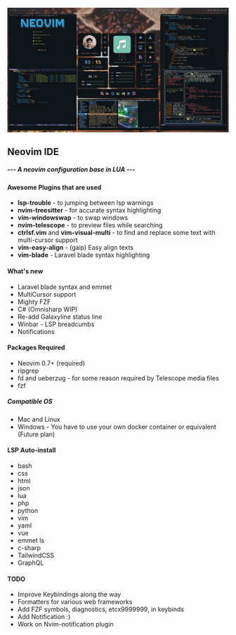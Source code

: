 ![alt text](images/preview.jpg)

## Neovim IDE
#####  --- A neovim configuration base in LUA ---

#### Awesome Plugins that are used
- **lsp-trouble** - to jumping between lsp warnings
- **nvim-treesitter** - for accurate syntax highlighting
- **vim-windowswap** - to swap windows
- **nvim-telescope** - to preview files while searching
- **ctrlsf.vim** and **vim-visual-multi** - to find and replace some text with multi-cursor support
- **vim-easy-align** - (gaip) Easy align texts
- **vim-blade** - Laravel blade syntax highlighting

#### What's new
- Laravel blade syntax and emmet
- MultiCursor support
- Mighty FZF
- C# (Omnisharp WIP)
- Re-add Galaxyline status line
- Winbar - LSP breadcumbs
- Notifications

#### Packages Required
- Neovim 0.7+ (required)
- ripgrep
- fd and ueberzug - for some reason required by Telescope media files
- fzf

##### Compatible OS
- Mac and Linux
- Windows - You have to use your own docker container or equivalent (Future plan)

#### LSP Auto-install
* bash
* css
* html
* json
* lua
* php
* python
* vim
* yaml
* vue
* emmet ls
* c-sharp
* TailwindCSS
* GraphQL

#### TODO
* Improve Keybindings along the way
* Formatters for various web frameworks
* Add FZF symbols, diagnostics, etcx9999999, in keybinds
* Add Notification :)
* Work on Nvim-notification plugin
